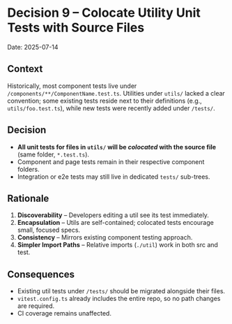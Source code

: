 # Decision 9 – Colocate Utility Unit Tests with Source Files

Date: 2025-07-14

## Context

Historically, most component tests live under `/components/**/ComponentName.test.ts`.  Utilities under `utils/` lacked a clear convention; some existing tests reside next to their definitions (e.g., `utils/foo.test.ts`), while new tests were recently added under `/tests/`.

## Decision

* **All unit tests for files in `utils/` will be *colocated* with the source file** (same folder, `*.test.ts`).
* Component and page tests remain in their respective component folders.
* Integration or e2e tests may still live in dedicated `tests/` sub-trees.

## Rationale

1. **Discoverability** – Developers editing a util see its test immediately.
2. **Encapsulation** – Utils are self-contained; colocated tests encourage small, focused specs.
3. **Consistency** – Mirrors existing component testing approach.
4. **Simpler Import Paths** – Relative imports (`./util`) work in both src and test.

## Consequences

* Existing util tests under `/tests/` should be migrated alongside their files.
* `vitest.config.ts` already includes the entire repo, so no path changes are required.
* CI coverage remains unaffected.
